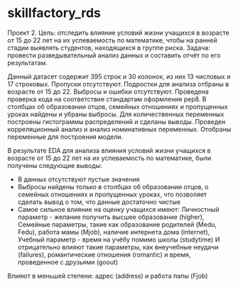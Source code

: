 # skillfactory_rds

Проект 2.
Цель: отследить влияние условий жизни учащихся в возрасте от 15 до 22 лет на их успеваемость по математике, чтобы на ранней стадии выявлять студентов, находящихся в группе риска.
Задача: провести разведывательный анализ данных и составить отчёт по его результатам.

Данный датасет содержит 395 строк и 30 колонок, из них 13 числовых и 17 строковых. Пропуски отсутствуют.
Подростки для анализа отбраны в возрасте от 15 до 22. Выбросы и ошибки отсутствуют.
Проведена проверка кода на соответствие стандартам оформления pep8.
В столбцах об образовании отцов, семейных отношениях и пропущенных уроках найдены и убраны выбросы.
Для количественных переменных построены гистограммы распределений и сделаны выводы.
Проведен корреляционный анализ и анализ номинативных переменных. 
Отобраны переменные для построения модели.

В результате EDA для анализа влияния условий жизни учащихся в возрасте от 15 до 22 лет на их успеваемость по математике, были получены следующие выводы:

- В данных отсутствуют пустые значения
- Выбросы найдены только в столбцах об образовании отцов, о семейных отношениях и пропущенных уроках, что позволяет сделать вывод о том, что данные достаточно чистые
- Самое сильное влияние на оценку учащихся имеют:
Личностный параметр - желание получить высшее образование (higher),
Семейные параметры, такие как образование родителей (Medu, Fedu), работа мамы (Mjob), наличие интернета дома (internet),
Учебный параметр - время на учёбу помимо школы (studytime)
И отрицательно влияют такие параметры, как внеучебные неудачи (failures), романтические отношения (romantic) и время, проведенное с друзьями (goout)

Влияют в меньшей степени: адрес (address) и работа папы (Fjob)
